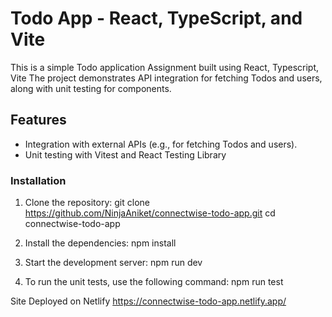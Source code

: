 # Todo App - React, TypeScript, and Vite

This is a simple Todo application Assignment built using React, Typescript, Vite The project demonstrates API integration for fetching Todos and users, along with unit testing for components.

## Features
- Integration with external APIs (e.g., for fetching Todos and users).
- Unit testing with Vitest and React Testing Library

### Installation

1. Clone the repository:
   git clone https://github.com/NinjaAniket/connectwise-todo-app.git
   cd connectwise-todo-app

2. Install the dependencies:
   npm install

3. Start the development server:
   npm run dev
  
4. To run the unit tests, use the following command:
   npm run test

Site Deployed on Netlify
https://connectwise-todo-app.netlify.app/
